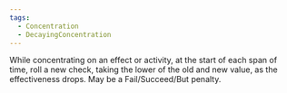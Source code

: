 ```yaml
---
tags:
  - Concentration
  - DecayingConcentration
---
```

While concentrating on an effect or activity, at the start of each span of time, roll a new check, taking the lower of the old and new value, as the effectiveness drops. May be a Fail/Succeed/But penalty.